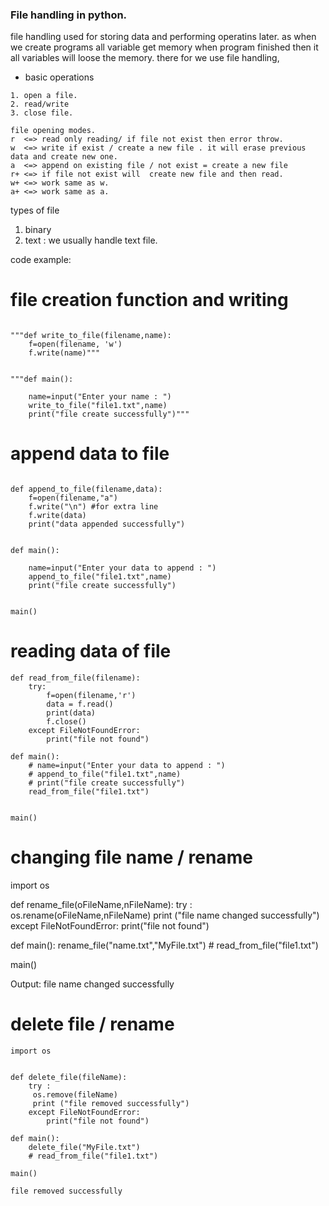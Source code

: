 ### File handling in python.

file handling used for storing data and performing operatins later.
as when we create programs all variable get memory when program finished then it all variables will loose the memory. there for we use file handling,

- basic operations

```
1. open a file.
2. read/write
3. close file.

file opening modes.
r  <=> read only reading/ if file not exist then error throw.
w  <=> write if exist / create a new file . it will erase previous data and create new one.
a  <=> append on existing file / not exist = create a new file
r+ <=> if file not exist will  create new file and then read.
w+ <=> work same as w.
a+ <=> work same as a.
```

types of file

1. binary
2. text : we usually handle text file.

code example:

# file creation function and writing

```

"""def write_to_file(filename,name):
    f=open(filename, 'w')
    f.write(name)"""


"""def main():

    name=input("Enter your name : ")
    write_to_file("file1.txt",name)
    print("file create successfully")"""
```

# append data to file

```

def append_to_file(filename,data):
    f=open(filename,"a")
    f.write("\n") #for extra line
    f.write(data)
    print("data appended successfully")


def main():

    name=input("Enter your data to append : ")
    append_to_file("file1.txt",name)
    print("file create successfully")


main()

```

# reading data of file

```
def read_from_file(filename):
    try:
        f=open(filename,'r')
        data = f.read()
        print(data)
        f.close()
    except FileNotFoundError:
        print("file not found")

def main():
    # name=input("Enter your data to append : ")
    # append_to_file("file1.txt",name)
    # print("file create successfully")
    read_from_file("file1.txt")


main()
```

# changing file name / rename

import os

def rename_file(oFileName,nFileName):
try :
os.rename(oFileName,nFileName)
print ("file name changed successfully")
except FileNotFoundError:
print("file not found")

def main():
rename_file("name.txt","MyFile.txt") # read_from_file("file1.txt")

main()

Output: file name changed successfully



# delete file  / rename


```
import os
    

def delete_file(fileName):
    try :
     os.remove(fileName)
     print ("file removed successfully")
    except FileNotFoundError:
        print("file not found")

def main():
    delete_file("MyFile.txt")
    # read_from_file("file1.txt")

main()

file removed successfully

```